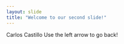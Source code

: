 ```yaml
---
layout: slide
title: "Welcome to our second slide!"
---
```

Carlos Castillo
Use the left arrow to go back!
